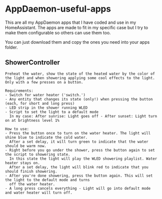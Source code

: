 # AppDaemon-useful-apps
This are all my AppDaemon apps that I have coded and use in my HomeAssistant.
The apps are made to fit in my specific case but I try to make them configurable so others can use them too.

You can just download them and copy the ones you need into your apps folder.

## ShowerController
    Preheat the water, show the state of the heated water by the color of the light and when showering applying some cool effects to the light.
    Only with a few presses on a button.

    Requirements:
    - Switch for water heater ('switch.')
    - Any entity that changes its state (only!) when pressing the button (each, for short and long press)
    - LED strip in the shower running WLED
    - Script to set the light to a default mode
      In my case: After sunrise: Light goes off - After sunset: Light turn on at brightness level 1%

    How to use:
    - Press the button once to turn on the water heater. The light will shine blue to indicate the cold water.
      After a set delay, it will turn green to indicate that the water should be warm now.
    - Right before you go under the shower, press the button again to set the script to showering state.
      In this state the light will play the WLED showering playlist. Water heater stays on.
      After a set delay, the light will blink red to indicate that you should finish showering.
    - After you're done showering, press the button again. This will set the light to the default mode and turns
      off the water heater.
    - A long press cancels everything - Light will go into default mode and water heater will turn off.
